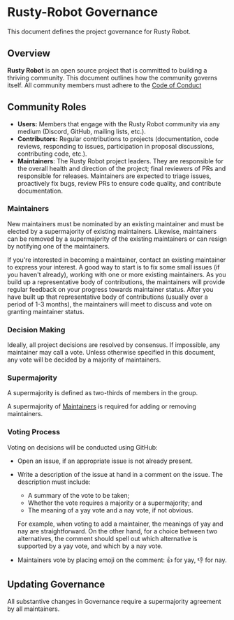 # Rusty-Robot Governance

This document defines the project governance for Rusty Robot.

## Overview

**Rusty Robot** is an open source project that is committed to building a thriving community. This document outlines how the community governs itself. All community members must adhere to the [Code of Conduct](CODE_OF_CONDUCT.md)

## Community Roles

* **Users:** Members that engage with the Rusty Robot community via any medium (Discord, GitHub, mailing lists, etc.).
* **Contributors:** Regular contributions to projects (documentation, code reviews, responding to issues, participation in proposal discussions, contributing code, etc.).
* **Maintainers**: The Rusty Robot project leaders. They are responsible for the overall health and direction of the project; final reviewers of PRs and responsible for releases. Maintainers are expected to triage issues, proactively fix bugs, review PRs to ensure code quality, and contribute documentation.

### Maintainers

New maintainers must be nominated by an existing maintainer and must be elected by a supermajority of existing maintainers. Likewise, maintainers can be removed by a supermajority of the existing maintainers or can resign by notifying one of the maintainers.

If you're interested in becoming a maintainer, contact an existing maintainer to express your interest. A good way to start is to fix some small issues (if you haven't already), working with one or more existing maintainers. As you build up a representative body of contributions, the maintainers will provide regular feedback on your progress towards maintainer status. After you have built up that representative body of contributions (usually over a period of 1-3 months), the maintainers will meet to discuss and vote on granting maintainer status.

### Decision Making

Ideally, all project decisions are resolved by consensus. If impossible, any maintainer may call a vote. Unless otherwise specified in this document, any vote will be decided by a majority of maintainers.

### Supermajority

A supermajority is defined as two-thirds of members in the group.

A supermajority of [Maintainers](#maintainers) is required for adding or removing maintainers.

### Voting Process

Voting on decisions will be conducted using GitHub:

- Open an issue, if an appropriate issue is not already present.
- Write a description of the issue at hand in a comment on the issue. The description must include:
    - A summary of the vote to be taken;
    - Whether the vote requires a majority or a supermajority; and
    - The meaning of a yay vote and a nay vote, if not obvious.

  For example, when voting to add a maintainer, the meanings of yay and nay are straightforward. On the other hand, for a choice between two alternatives, the comment should spell out which alternative is supported by a yay vote, and which by a nay vote.
- Maintainers vote by placing emoji on the comment: :thumbsup: for yay, :thumbsdown: for nay.

## Updating Governance

All substantive changes in Governance require a supermajority agreement by all maintainers.